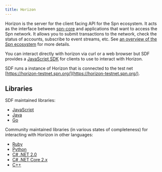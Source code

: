 ```yaml
---
title: Horizon
---
```


Horizon is the server for the client facing API for the Spn ecosystem.  It acts as the interface between [spn-core](https://www.spn.org/developers/learn/spn-core) and applications that want to access the Spn network. It allows you to submit transactions to the network, check the status of accounts, subscribe to event streams, etc. See [an overview of the Spn ecosystem](https://www.spn.org/developers/guides/) for more details.

You can interact directly with horizon via curl or a web browser but SDF provides a [JavaScript SDK](https://www.spn.org/developers/js-spn-sdk/learn/) for clients to use to interact with Horizon.

SDF runs a instance of Horizon that is connected to the test net [https://horizon-testnet.spn.org/](https://horizon-testnet.spn.org/).

## Libraries

SDF maintained libraries:<br />
- [JavaScript](https://github.com/spn/js-spn-sdk)
- [Java](https://github.com/spn/java-spn-sdk)
- [Go](https://github.com/spn/go)

Community maintained libraries (in various states of completeness) for interacting with Horizon in other languages:<br>
- [Ruby](https://github.com/spn/ruby-spn-sdk)
- [Python](https://github.com/SpnCN/py-spn-base)
- [C# .NET 2.0](https://github.com/QuantozTechnology/csharp-spn-base)
- [C# .NET Core 2.x](https://github.com/elucidsoft/dotnetcore-spn-sdk)
- [C++](https://bitbucket.org/bnogal/spnqore/wiki/Home)
